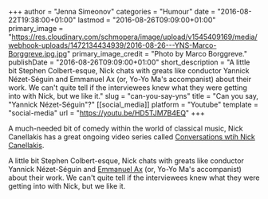 +++
author = "Jenna Simeonov"
categories = "Humour"
date = "2016-08-22T19:38:00+01:00"
lastmod = "2016-08-26T09:09:00+01:00"
primary_image = "https://res.cloudinary.com/schmopera/image/upload/v1545409169/media/webhook-uploads/1472134434939/2016-08-26---YNS-Marco-Borggreve.jpg.jpg"
primary_image_credit = "Photo by Marco Borggreve."
publishDate = "2016-08-26T09:09:00+01:00"
short_description = "A little bit Stephen Colbert-esque, Nick chats with greats like conductor Yannick Nézet-Séguin and Emmanuel Ax (or, Yo-Yo Ma&#039;s accompanist) about their work. We can&#039;t quite tell if the interviewees knew what they were getting into with Nick, but we like it."
slug = "can-you-say-yns"
title = "Can you say, &quot;Yannick Nézet-Séguin&quot;?"
[[social_media]]
platform = "Youtube"
template = "social-media"
url = "https://youtu.be/HD5TJM7B4EQ"
+++

A much-needed bit of comedy within the world of classical music, Nick Canellakis has a great ongoing video series called [Conversations wtih Nick Canellakis](http://www.conversationswithnick.com/).

A little bit Stephen Colbert-esque, Nick chats with greats like conductor Yannick Nézet-Séguin and [Emmanuel Ax](https://youtu.be/QKCpCzntriE) (or, Yo-Yo Ma's accompanist) about their work. We can't quite tell if the interviewees knew what they were getting into with Nick, but we like it.


